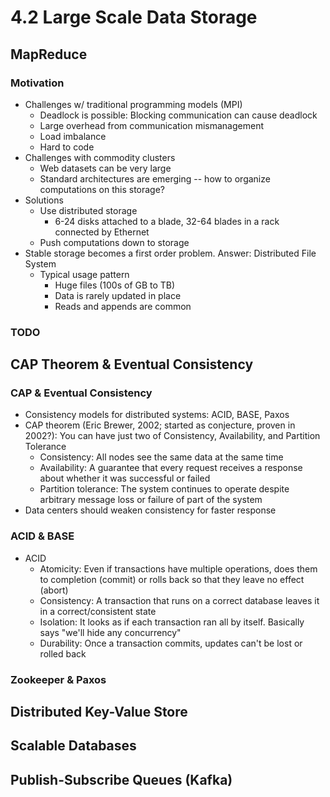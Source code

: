 # 4.2 Large Scale Data Storage

## MapReduce

### Motivation

* Challenges w/ traditional programming models \(MPI\)
  * Deadlock is possible: Blocking communication can cause deadlock
  * Large overhead from communication mismanagement
  * Load imbalance
  * Hard to code
* Challenges with commodity clusters
  * Web datasets can be very large
  * Standard architectures are emerging -- how to organize computations on this storage?
* Solutions
  * Use distributed storage
    * 6-24 disks attached to a blade, 32-64 blades in a rack connected by Ethernet
  * Push computations down to storage
* Stable storage becomes a first order problem. Answer: Distributed File System
  * Typical usage pattern
    * Huge files \(100s of GB to TB\)
    * Data is rarely updated in place
    * Reads and appends are common

### TODO

## CAP Theorem & Eventual Consistency

### CAP & Eventual Consistency

* Consistency models for distributed systems: ACID, BASE, Paxos
* CAP theorem \(Eric Brewer, 2002; started as conjecture, proven in 2002?\): You can have just two of Consistency, Availability, and Partition Tolerance
  * Consistency: All nodes see the same data at the same time
  * Availability: A guarantee that every request receives a response about whether it was successful or failed
  * Partition tolerance: The system continues to operate despite arbitrary message loss or failure of part of the system
* Data centers should weaken consistency for faster response

### ACID & BASE

* ACID
  * Atomicity: Even if transactions have multiple operations, does them to completion \(commit\) or rolls back so that they leave no effect \(abort\)
  * Consistency: A transaction that runs on a correct database leaves it in a correct/consistent state
  * Isolation: It looks as if each transaction ran all by itself. Basically says "we'll hide any concurrency"
  * Durability: Once a transaction commits, updates can't be lost or rolled back

### Zookeeper & Paxos

## Distributed Key-Value Store



## Scalable Databases



## Publish-Subscribe Queues \(Kafka\)

